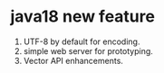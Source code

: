 # java18 new feature
1. UTF-8 by default for encoding.
2. simple web server for prototyping.
3. Vector API enhancements.